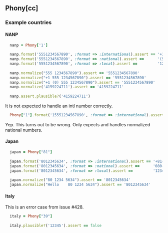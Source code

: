 ## Phony[cc]



### Example countries

#### NANP

```ruby
  nanp = Phony['1']
  
  nanp.format('5551234567890', :format => :international).assert == '+1 (555) 123-4567890'
  nanp.format('5551234567890', :format => :national).assert ==      '(555) 123-4567890'
  nanp.format('5551234567890', :format => :local).assert ==         '123-4567890'
  
  nanp.normalize("555 1234567890").assert == '5551234567890'
  nanp.normalize("+1 555 1234567890").assert == '5551234567890'
  nanp.normalize("+1 (0) 555 1234567890").assert == '5551234567890'
  nanp.normalize('4159224711').assert == '4159224711'
  
  nanp.assert.plausible?('4159224711')
```

It is not expected to handle an intl number correctly.

```ruby
  Phony["1"].format('15551234567890', :format => :international).assert == '+1 (155) 512-34567890'
```

Yep. This turns out to be wrong. Only expects and handles normalized national numbers.

#### Japan

```ruby
  japan = Phony["81"]
  
  japan.format('8012345634', :format => :international).assert == '+81-80-1234-5634'
  japan.format('8012345634', :format => :national).assert ==      '080-1234-5634'
  japan.format('8012345634', :format => :local).assert ==         '1234-5634'
  
  japan.normalize("80 1234 5634").assert == '8012345634'
  japan.normalize("Hello    80 1234 5634").assert == '8012345634'
```

#### Italy

This is an error case from issue #428.

```ruby
  italy = Phony["39"]
  
  italy.plausible?('12345').assert == false
```